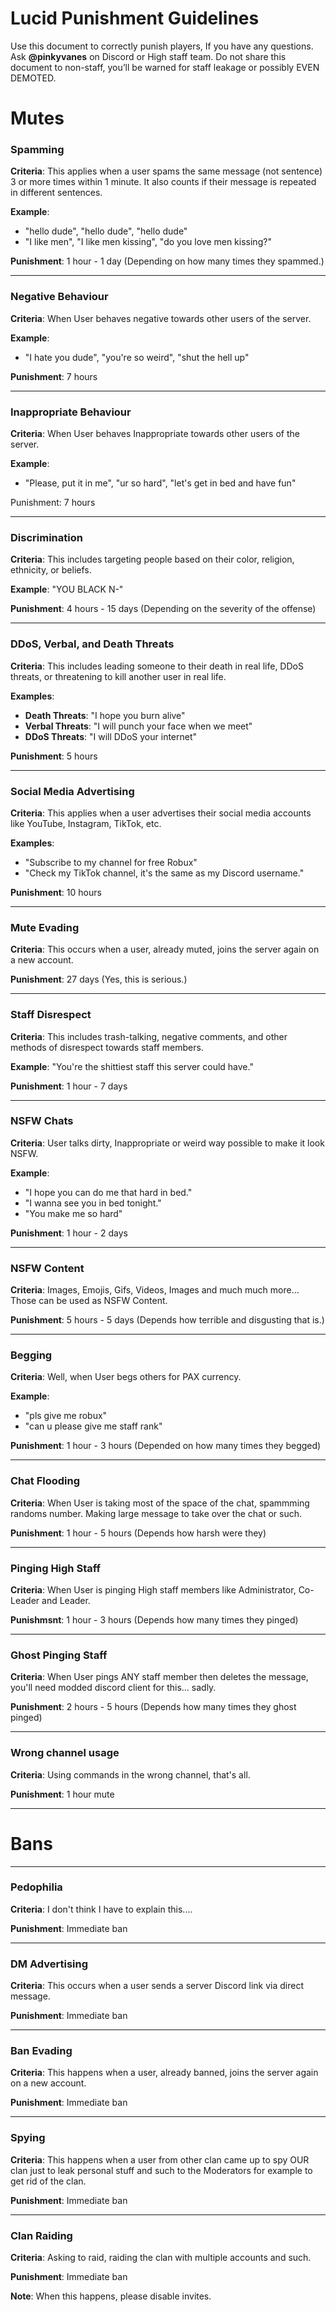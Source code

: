 # Lucid Punishment Guidelines

Use this document to correctly punish players, If you have any questions. Ask **@pinkyvanes** on Discord or High staff team.
Do not share this document to non-staff, you’ll be warned for staff leakage or possibly EVEN DEMOTED.

# Mutes

### Spamming

**Criteria**: This applies when a user spams the same message (not sentence) 3 or more times within 1 minute. It also counts if their message is repeated in different sentences.

**Example**:
- "hello dude", "hello dude", "hello dude"
- "I like men", "I like men kissing", "do you love men kissing?"

**Punishment**: 1 hour - 1 day (Depending on how many times they spammed.)

---

### Negative Behaviour

**Criteria**: When User behaves negative towards other users of the server.

**Example**: 
- "I hate you dude", "you're so weird", "shut the hell up"

**Punishment**: 7 hours

---

### Inappropriate Behaviour

**Criteria**: When User behaves Inappropriate towards other users of the server.

**Example**:
- "Please, put it in me", "ur so hard", "let's get in bed and have fun"

Punishment: 7 hours

---

### Discrimination

**Criteria**: This includes targeting people based on their color, religion, ethnicity, or beliefs.

**Example**: "YOU BLACK N-"

**Punishment**: 4 hours - 15 days (Depending on the severity of the offense)

---

### DDoS, Verbal, and Death Threats

**Criteria**: This includes leading someone to their death in real life, DDoS threats, or threatening to kill another user in real life.

**Examples**:
- **Death Threats**: "I hope you burn alive"
- **Verbal Threats**: "I will punch your face when we meet"
- **DDoS Threats**: "I will DDoS your internet"

**Punishment**: 5 hours

---

### Social Media Advertising

**Criteria**: This applies when a user advertises their social media accounts like YouTube, Instagram, TikTok, etc.

**Examples**:
- "Subscribe to my channel for free Robux"
- "Check my TikTok channel, it's the same as my Discord username."

**Punishment**: 10 hours

---

### Mute Evading

**Criteria**: This occurs when a user, already muted, joins the server again on a new account.

**Punishment**: 27 days (Yes, this is serious.)

---

### Staff Disrespect

**Criteria**: This includes trash-talking, negative comments, and other methods of disrespect towards staff members.

**Example**: "You're the shittiest staff this server could have."

**Punishment**: 1 hour - 7 days

---

### NSFW Chats

**Criteria**: User talks dirty, Inappropriate or weird way possible to make it look NSFW.

**Example**:
- "I hope you can do me that hard in bed."
- "I wanna see you in bed tonight."
- "You make me so hard"

**Punishment**: 1 hour - 2 days

---

### NSFW Content

**Criteria**: Images, Emojis, Gifs, Videos, Images and much much more... Those can be used as NSFW Content.

**Punishment**: 5 hours - 5 days (Depends how terrible and disgusting that is.)

---

### Begging

**Criteria**: Well, when User begs others for PAX currency.

**Example**: 
- "pls give me robux"
- "can u please give me staff rank"

**Punishment**: 1 hour - 3 hours (Depended on how many times they begged)

---

### Chat Flooding

**Criteria**: When User is taking most of the space of the chat, spammming randoms number. Making large message to take over the chat or such.

**Punishment**: 1 hour - 5 hours (Depends how harsh were they)

---

### Pinging High Staff

**Criteria**: When User is pinging High staff members like Administrator, Co-Leader and Leader.

**Punishmsnt**: 1 hour - 3 hours (Depends how many times they pinged)

---

### Ghost Pinging Staff

**Criteria**: When User pings ANY staff member then deletes the message, you'll need modded discord client for this... sadly.

**Punishment**: 2 hours - 5 hours (Depends how many times they ghost pinged)

---

### Wrong channel usage

**Criteria**: Using commands in the wrong channel, that's all.

**Punishment**: 1 hour mute

---

# Bans

---

### Pedophilia

**Criteria**: I don't think I have to explain this....

**Punishment**: Immediate ban

---

### DM Advertising

**Criteria**: This occurs when a user sends a server Discord link via direct message.

**Punishment**: Immediate ban

---

### Ban Evading

**Criteria**: This happens when a user, already banned, joins the server again on a new account.

**Punishment**: Immediate ban

---

### Spying

**Criteria**: This happens when a user from other clan came up to spy OUR clan just to leak personal stuff and such to the Moderators for example to get rid of the clan.

**Punishment**: Immediate ban

---

### Clan Raiding

**Criteria**: Asking to raid, raiding the clan with multiple accounts and such.

**Punishment**: Immediate ban

**Note**: When this happens, please disable invites.
